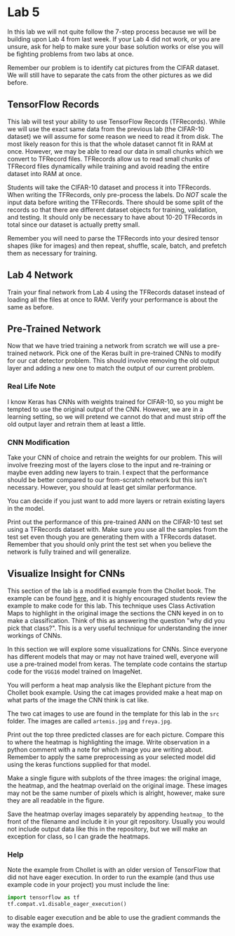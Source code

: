 # Lab 5
In this lab we will not quite follow the 7-step process because we will be building upon Lab 4 from last week. If your Lab 4 did not work, or you are unsure, ask for help to make sure your base solution works or else you will be fighting problems from two labs at once.

Remember our problem is to identify cat pictures from the CIFAR dataset. We will still have to separate the cats from the other pictures as we did before. 

## TensorFlow Records
This lab will test your ability to use TensorFlow Records (TFRecords). While we will use the exact same data from the previous lab (the CIFAR-10 dataset) we will assume for some reason we need to read it from disk. The most likely reason for this is that the whole dataset cannot fit in RAM at once. However, we may be able to read our data in small chunks which we convert to TFRecord files. TFRecords allow us to read small chunks of TFRecord files dynamically while training and avoid reading the entire dataset into RAM at once. 

Students will take the CIFAR-10 dataset and process it into TFRecords. When writing the TFRecords, only pre-process the labels. Do *NOT* scale the input data before writing the TFRecords. There should be some split of the records so that there are different dataset objects for training, validation, and testing. It should only be necessary to have about 10-20 TFRecords in total since our dataset is actually pretty small.

Remember you will need to parse the TFRecords into your desired tensor shapes (like for images) and then repeat, shuffle, scale, batch, and prefetch them as necessary for training. 

## Lab 4 Network
Train your final network from Lab 4 using the TFRecords dataset instead of loading all the files at once to RAM. Verify your performance is about the same as before.

## Pre-Trained Network

Now that we have tried training a network from scratch we will use a pre-trained network. Pick one of the Keras built in pre-trained CNNs to modify for our cat detector problem. This should involve removing the old output layer and adding a new one to match the output of our current problem.

### Real Life Note
I know Keras has CNNs with weights trained for CIFAR-10, so you might be tempted to use the original output of the CNN. However, we are in a learning setting, so we will pretend we cannot do that and must strip off the old output layer and retrain them at least a little.

### CNN Modification
Take your CNN of choice and retrain the weights for our problem. This will involve freezing most of the layers close to the input and re-training or maybe even adding new layers to train. I expect that the performance should be better compared to our from-scratch network but this isn't necessary. However, you should at least get similar performance.  

You can decide if you just want to add more layers or retrain existing layers in the model.

Print out the performance of this pre-trained ANN on the CIFAR-10 test set using a TFRecords dataset with. Make sure you use all the samples from the test set even though you are generating them with a TFRecords dataset.  Remember that you should only print the test set when you believe the network is fully trained and will generalize.

## Visualize Insight for CNNs
This section of the lab is a modified example from the Chollet book. The example can be found [here,](https://github.com/fchollet/deep-learning-with-python-notebooks/blob/660498db01c0ad1368b9570568d5df473b9dc8dd/first_edition/5.4-visualizing-what-convnets-learn.ipynb) and it is highly encouraged students review the example to make code for this lab. This technique uses Class Activation Maps to highlight in the original image the sections the CNN keyed in on to make a classification. Think of this as answering the question "why did you pick that class?". This is a very useful technique for understanding the inner workings of CNNs.

In this section we will explore some visualizations for CNNs. Since everyone has different models that may or may not have trained well, everyone will use a pre-trained model from keras. The template code contains the startup code for the `VGG16` model trained on ImageNet. 

You will perform a heat map analysis like the Elephant picture from the Chollet book example. Using the cat images provided make a heat map on what parts of the image the CNN think is cat like.

The two cat images to use are found in the template for this lab in the `src` folder. The images are called `artemis.jpg` and `freya.jpg`. 

Print out the top three predicted classes are for each picture. Compare this to where the heatmap is highlighting the image. Write observation in a python comment with a note for which image you are writing about. Remember to apply the same preprocessing as your selected model did using the keras functions supplied for that model.  

Make a single figure with subplots of the three images: the original image, the heatmap, and the heatmap overlaid on the original image. These images may not be the same number of pixels which is alright, however, make sure they are all readable in the figure.  

Save the heatmap overlay images separately by appending `heatmap_` to the front of the filename and include it in your git repository. Usually you would not include output data like this in the repository, but we will make an exception for class, so I can grade the heatmaps.

### Help
Note the example from Chollet is with an older version of TensorFlow that did not have eager execution. In order to run the example (and thus use example code in your project) you must include the line:
```python
import tensorflow as tf
tf.compat.v1.disable_eager_execution()
```
to disable eager execution and be able to use the gradient commands the way the example does.

